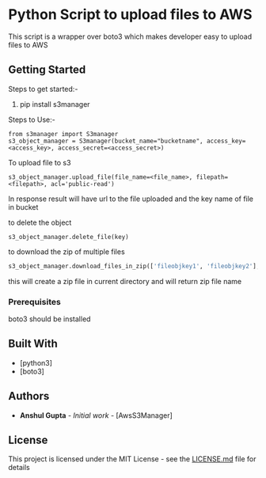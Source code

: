 # Python Script to upload files to AWS

This script is a wrapper over boto3 which makes developer easy to upload files to AWS

## Getting Started

Steps to get started:-
1. pip install s3manager

Steps to Use:-


```
from s3manager import S3manager
s3_object_manager = S3manager(bucket_name="bucketname", access_key=<access_key>, access_secret=<access_secret>)
```
To upload file to s3
```
s3_object_manager.upload_file(file_name=<file_name>, filepath=<filepath>, acl='public-read')
```
In response result will have url to the file uploaded and the key name of file in bucket

to delete the object
```
s3_object_manager.delete_file(key)
```

to download the zip of multiple files
```python
s3_object_manager.download_files_in_zip(['fileobjkey1', 'fileobjkey2'],'nameofnewzip')
```
this will create a zip file in current directory and will return zip file name
### Prerequisites

boto3 should be installed



## Built With

* [python3]
* [boto3]




## Authors

* **Anshul Gupta** - *Initial work* - [AwsS3Manager]


## License

This project is licensed under the MIT License - see the [LICENSE.md](LICENSE.md) file for details



